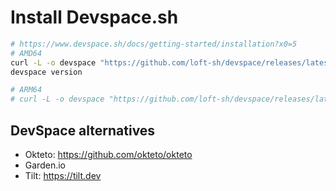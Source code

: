 # Install Devspace.sh

```bash
# https://www.devspace.sh/docs/getting-started/installation?x0=5
# AMD64
curl -L -o devspace "https://github.com/loft-sh/devspace/releases/latest/download/devspace-linux-amd64" && sudo install -c -m 0755 devspace /usr/local/bin
devspace version

# ARM64
# curl -L -o devspace "https://github.com/loft-sh/devspace/releases/latest/download/devspace-linux-arm64" && sudo install -c -m 0755 devspace /usr/local/bin
```

## DevSpace alternatives

- Okteto: https://github.com/okteto/okteto
- Garden.io
- Tilt: https://tilt.dev
